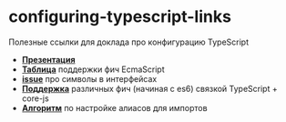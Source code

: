 # configuring-typescript-links
Полезные ссылки для доклада про конфигурацию TypeScript

* **[Презентация](https://)**
* **[Таблица](https://docs.google.com/spreadsheets/d/1ni6JMwEc-uq65fYVF3fI4RnOIuPBsL_oTBxN2wefAEg/edit?usp=sharing)** поддержки фич EcmaScript
* **[issue](https://github.com/microsoft/TypeScript/issues/1863)** про символы в интерфейсах
* **[Поддержка](https://kangax.github.io/compat-table/es6/)** различных фич (начиная с es6) связкой TypeScript + core-js
* **[Алгоритм](import-aliases-guide.md)** по настройке алиасов для импортов
